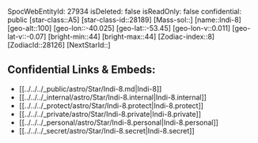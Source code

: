 ﻿---
location: [-53.45,40.025,100]
type: Star
tags:
- astro/Star

---
SpocWebEntityId: 27934
isDeleted: false
isReadOnly: false
confidential: public
[star-class::A5]
[star-class-id::28189]
[Mass-sol::]
[name::Indi-8]
[geo-alt::100]
[geo-lon::-40.025]
[geo-lat::-53.45]
[geo-lon-v::0.011]
[geo-lat-v::-0.07]
[bright-min::44]
[bright-max::44]
[Zodiac-index::8]
[ZodiacId::28126]
[NextStarId::]



## Confidential Links & Embeds: 
- [[../../../_public/astro/Star/Indi-8.md|Indi-8]] 
- [[../../../_internal/astro/Star/Indi-8.internal|Indi-8.internal]] 
- [[../../../_protect/astro/Star/Indi-8.protect|Indi-8.protect]] 
- [[../../../_private/astro/Star/Indi-8.private|Indi-8.private]] 
- [[../../../_personal/astro/Star/Indi-8.personal|Indi-8.personal]] 
- [[../../../_secret/astro/Star/Indi-8.secret|Indi-8.secret]]


